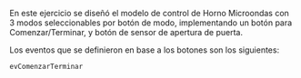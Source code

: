 En este ejercicio se diseñó el modelo de control de Horno Microondas con 3 modos seleccionables por botón de modo, implementando un botón para Comenzar/Terminar, y botón de sensor de apertura de puerta.

Los eventos que se definieron en base a los botones son los siguientes:

```evComenzarTerminar```
